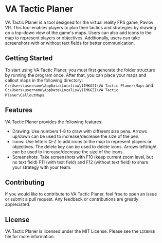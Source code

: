 # VA Tactic Planer

VA Tactic Planer is a tool designed for the virtual reality FPS game, Pavlov VR. This tool enables players to plan their tactics and strategies by drawing on a top-down view of the game's maps. Users can also add icons to the map to represent players or objectives. Additionally, users can take screenshots with or without text fields for better communication.

## Getting Started

To start using VA Tactic Planer, you must first generate the folder structure by running the program once. After that, you can place your maps and callout maps in the following directory: `C:\Users\username\AppData\LocalLow\IIMKGII\VA Tactic Planer\Maps` and `C:\Users\username\AppData\LocalLow\IIMKGII\VA Tactic Planer\CalloutMaps`.

## Features

VA Tactic Planer provides the following features:

- Drawing: Use numbers 1-8 to draw with different size pens. Arrows up/down can be used to increase/decrease the size of the pen.
- Icons: Use letters Q-Z to add icons to the map to represent players or objectives. The delete key can be used to delete icons. Arrows left/right can be used to increase/decrease the size of the icons.
- Screenshots: Take screenshots with F10 (keep current zoom level, but no text field) F11 (with text field) and F12 (without text field) to share your strategy with your team.

## Contributing

If you would like to contribute to VA Tactic Planer, feel free to open an issue or submit a pull request. Any feedback or contributions are greatly appreciated.

## License

VA Tactic Planer is licensed under the MIT License. Please see the `LICENSE` file for more information.
